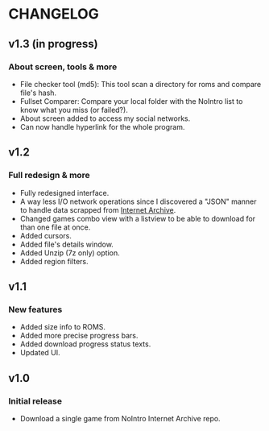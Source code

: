 # CHANGELOG

## v1.3 (in progress)
### About screen, tools & more
* File checker tool (md5): This tool scan a directory for roms and compare file's hash.
* Fullset Comparer: Compare your local folder with the NoIntro list to know what you miss (or failed?).
* About screen added to access my social networks.
* Can now handle hyperlink for the whole program.

## v1.2
### Full redesign & more
* Fully redesigned interface.
* A way less I/O network operations since I discovered a "JSON" manner to handle data scrapped from [Internet Archive](https://archive.org).
* Changed games combo view with a listview to be able to download for than one file at once.
* Added cursors.
* Added file's details window.
* Added Unzip (7z only) option.
* Added region filters.

## v1.1
### New features
* Added size info to ROMS.
* Added more precise progress bars.
* Added download progress status texts.
* Updated UI.

## v1.0
### Initial release
* Download a single game from NoIntro Internet Archive repo.
